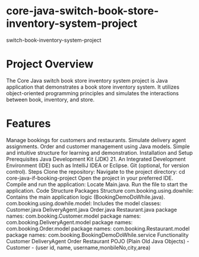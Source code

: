 # core-java-switch-book-store-inventory-system-project  
switch-book-inventory-system-project

# Project Overview  
The Core Java switch book store inventory system project is Java application that demonstrates a book store inventory system. It utilizes object-oriented programming principles and simulates the interactions between book, inventory, and store.

# Features  
Manage bookings for customers and restaurants.
Simulate delivery agent assignments.
Order and customer management using Java models.
Simple and intuitive structure for learning and demonstration.
Installation and Setup
Prerequisites
Java Development Kit (JDK) 21.
An Integrated Development Environment (IDE) such as IntelliJ IDEA or Eclipse.
Git (optional, for version control).
Steps
Clone the repository:
Navigate to the project directory:
cd core-java-if-booking-project
Open the project in your preferred IDE.
Compile and run the application:
Locate Main.java.
Run the file to start the application.
Code Structure
Packages Structure
com.booking.using.dowhile: Contains the main application logic (BookingDemoDoWhile.java).
com.booking.using.dowhile.model: Includes the model classes:
Customer.java
DeliveryAgent.java
Order.java
Restaurant.java
package names: com.booking.Customer.model
package names: com.booking.DeliveryAgent.model
package names: com.booking.Order.model
package names: com.booking.Restaurant.model
package names: com.booking.BookingDemoDoWhile.service
Functionality
Customer
DeliveryAgent
Order
Restaurant
POJO (Plain Old Java Objects)
-Customer - (user id, name, username,monbileNo,city,area)
